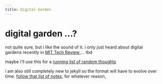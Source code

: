 ```yaml
---
title: Digital Garden
---
```


# digital garden ...?

not quite sure, but i like the sound of it. i only just heard about digital gardens recently in [MIT Tech Review ](https://www.technologyreview.com/2020/09/03/1007716/digital-gardens-let-you-cultivate-your-own-little-bit-of-the-internet/)... tbd  

maybe i'll use this for a [running list of random thoughts](thoughts)  

i am also still completely new to jekyll so the format will have to evolve over time. [follow that list of notes](/office/website), for whatever reason, 
